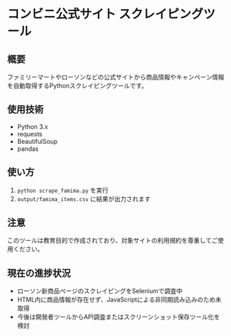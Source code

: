 # コンビニ公式サイト スクレイピングツール

## 概要
ファミリーマートやローソンなどの公式サイトから商品情報やキャンペーン情報を自動取得するPythonスクレイピングツールです。

## 使用技術
- Python 3.x
- requests
- BeautifulSoup
- pandas

## 使い方
1. `python scrape_famima.py` を実行
2. `output/famima_items.csv` に結果が出力されます

## 注意
このツールは教育目的で作成されており、対象サイトの利用規約を尊重してご使用ください。


## 現在の進捗状況

- ローソン新商品ページのスクレイピングをSeleniumで調査中
- HTML内に商品情報が存在せず、JavaScriptによる非同期読み込みのため未取得
- 今後は開発者ツールからAPI調査またはスクリーンショット保存ツール化を検討


